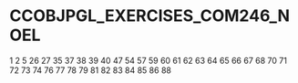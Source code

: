 # CCOBJPGL_EXERCISES_COM246_NOEL



1
2
5
26
27
35
37
38
39
40
47
54
57
59
60
61
62
63
64
65
66
67
68
70
71
72
73
74
76
77
78
79
81
82
83
84
85
86
88

